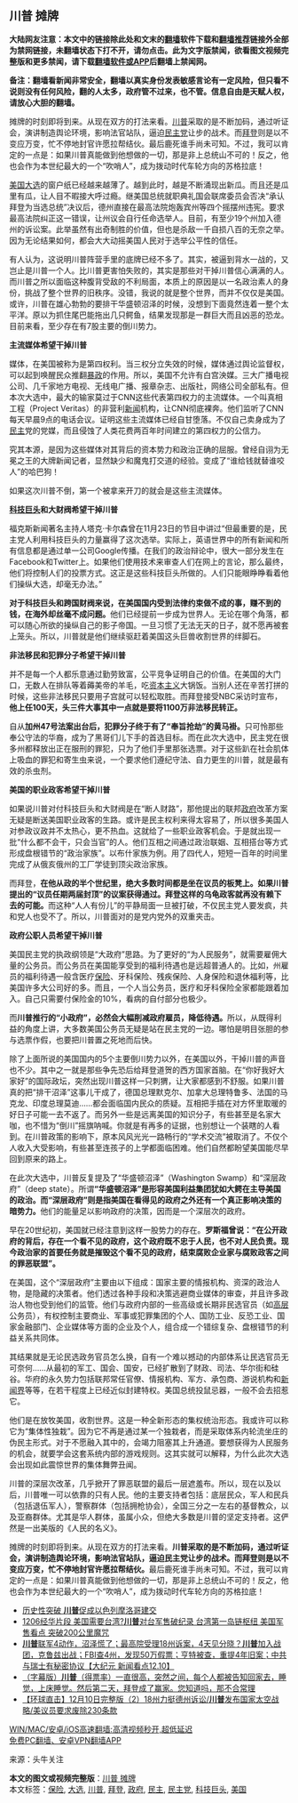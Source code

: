  <h2>川普 摊牌</h2> <p class="notice"><b>大陆网友注意：本文中的链接除此处和文末的<a href="https://github.com/bannedbook/fanqiang" >翻墙</a>软件下载和<a href="https://github.com/killgcd/justmysocks/blob/master/README.md">翻墙推荐</a>链接外全部为禁网链接，未翻墙状态下打不开，请勿点击。此为文字版禁闻，欲看图文视频完整版和更多禁闻，请下载<a href="https://github.com/bannedbook/fanqiang">翻墙软件或APP</a>后翻墙上禁闻网。</p><p>备注：翻墙看新闻非常安全，翻墙以真实身份发表敏感言论有一定风险，但只看不说则没有任何风险，翻的人太多，政府管不过来，也不管。信息自由是天赋人权，请放心大胆的翻墙。</b></p>  <div class="entry"> <p id="summary">摊牌的时刻即将到来。从现在双方的打法来看。<a href="https://www.bannedbook.org/bnews/tag/%e5%b7%9d%e6%99%ae/" class="st_tag internal_tag" rel="tag" title="标签 川普 下的日志">川普</a>采取的是不断加码，通过听证会，演讲制造舆论环境，影响法官站队，逼迫<a href="https://www.bannedbook.org/bnews/tag/%e6%b0%91%e4%b8%bb%e5%85%9a/" class="st_tag internal_tag" rel="tag" title="标签 民主党 下的日志">民主党</a>让步的战术。而<a href="https://www.bannedbook.org/bnews/tag/%e6%8b%9c%e7%99%bb/" class="st_tag internal_tag" rel="tag" title="标签 拜登 下的日志">拜登</a>则是以不变应万变，忙不停地封官许愿拉帮结伙。最后鹿死谁手尚未可知。不过，我可以肯定的一点是：如果川普真能做到他想做的一切，那是非上总统山不可的！反之，他也会作为本世纪最大的一个“吹哨人”，成为拨动时代车轮方向的苏格拉底！</p> <p id="conimg"><a href="https://www.bannedbook.org/bnews/tag/%e7%be%8e%e5%9b%bd/" class="st_tag internal_tag" rel="tag" title="标签 美国 下的日志">美国</a><a href="https://www.bannedbook.org/bnews/tag/%e5%a4%a7%e9%80%89/" class="st_tag internal_tag" rel="tag" title="标签 大选 下的日志">大选</a>的窗户纸已经越来越薄了。越到此时，越是不断涌现出新瓜。而且还是瓜里有瓜，让人目不暇接大呼过瘾。继美国总统就职典礼国会联席委员会否决“承认拜登为当选总统”决议后，德州直接在最高法院炮轰宾州等四个摇摆州违宪。要求最高法院纠正这一错误，让州议会自行任命选举人。目前，有至少19个州加入德州的诉讼案。此举虽然有出奇制胜的价值，但也是杀敌一千自损八百的无奈之举。因为无论结果如何，都会大大动摇美国人民对于选举公平性的信任。</p> <p>有人认为，这说明川普阵营手里的底牌已经不多了。其实，被逼到背水一战的，又岂止是川普一个人。比川普更害怕失败的，其实是那些对干掉川普信心满满的人。而川普之所以面临这种腹背受敌的不利局面，本质上的原因是以一名政治素人的身份，挑战了整个世界的旧秩序。没错，我说的就是整个世界，而并不仅仅是美国。或许，川普在雄心勃勃的要排干华盛顿沼泽的时候，没想到下面竟然连着一整个太平洋。原以为抓住尾巴能拖出几只鳄鱼，结果发现那是一群巨大而且凶恶的恐龙。目前来看，至少存在有7股主要的倒川势力。</p> <p><strong>主流媒体希望干掉川普</strong></p> <p>媒体，在美国被称为是第四权利。当三权分立失效的时候，媒体通过舆论监督权，可以起到唤醒民众推翻<span class='wp_keywordlink'><a href="https://www.bannedbook.org/forum11/topic276.html" title="禁片：评中国共产党的暴政" target="_blank">暴政</a></span>的作用。所以，美国不允许有白宫泱媒。三大广播电视公司、几千家地方电视、无线电广播、报章杂志、出版社，网络公司全部私有。但本次大选中，最大的输家莫过于CNN这些代表第四权力的主流媒体。一个叫真相工程（Project Veritas）的非营利<span class='wp_keywordlink_affiliate'><a href="https://www.bannedbook.org/" title="新闻">新闻</a></span>机构，让CNN彻底裸奔。他们监听了CNN每天早晨9点的电话会议。证明这些主流媒体已经自甘堕落。不仅自己卖身成为了<a href="https://www.bannedbook.org/bnews/tag/%e6%b0%91%e4%b8%bb/" class="st_tag internal_tag" rel="tag" title="标签 民主 下的日志">民主</a>党的党媒，而且侵蚀了人类花费两百年时间建立的第四权力的公信力。</p> <p>究其本源，是因为这些媒体对其背后的资本势力和政治正确的屈服。曾经自诩为无冕之王的大牌新闻记者，显然缺少和魔鬼打交道的经验。变成了“谁给钱就替谁咬人”的哈巴狗！</p> <p>如果这次川普不倒，第一个被拿来开刀的就会是这些主流媒体。</p>  <p><strong><a href="https://www.bannedbook.org/bnews/tag/%E7%A7%91%E6%8A%80%E5%B7%A8%E5%A4%B4/" class="st_tag internal_tag" rel="tag" title="标签 科技巨头 下的日志">科技巨头</a>和大财阀希望干掉川普</strong></p> <p>福克斯新闻著名主持人塔克·卡尔森曾在11月23日的节目中讲过“但最重要的是，民主党人利用科技巨头的力量赢得了这次选举。实际上，英语世界中的所有新闻和所有信息都是通过单一公司Google传播。在我们的政治辩论中，很大一部分发生在Facebook和Twitter上。如果他们使用技术来审查人们在网上的言论，那么最终，他们将控制人们的投票方式。这正是这些科技巨头所做的。人们只能眼睁睁看着他们操纵大选，却毫无办法。”</p> <p><strong>对于科技巨头和跨国财阀来说，在美国国内受到法律约束做不成的事，赚不到的钱，在海外却丝毫不成问题。</strong>他们已经提前一步成为世界人。无论在哪个角落，都可以随心所欲的操纵自己的影子帝国。一旦习惯了无法无天的日子，就不愿再被套上笼头。所以，川普就是他们继续驱赶着美国这头巨兽收割世界的绊脚石。</p> <p><strong>非法移民和犯罪分子希望干掉川普</strong></p> <p>并不是每一个人都乐意通过勤劳致富，公平竞争证明自己的价值。在美国的大门口，无数人在排队等着薅美帝的羊毛，吃<span class='wp_keywordlink'><a href="https://www.bannedbook.org/forum2/topic920.html" title="资本主义与自由" target="_blank">资本主义</a></span>大锅饭。当别人还在辛苦打拼的时候，这些非法移民只要用子宫就可以轻松取胜。而拜登接受NBC采访时宣布，<strong>他上任100天，头三件大事其中一点就是要将1100万非法移民转正。</strong></p> <p>自从<strong>加州47号法案出台后，犯罪分子终于有了“奉旨抢劫”的黄马褂。</strong>只可怜那些奉公守法的华裔，成为了黑哥们儿下手的首选目标。而在此次大选中，民主党在很多州都释放出正在服刑的罪犯，只为了他们手里那张选票。对于这些趴在社会肌体上吸血的罪犯和寄生虫来说，一个要求他们遵纪守法、自力更生的川普，就是最有效的杀虫剂。</p> <p><strong>美国的职业政客希望干掉川普</strong></p>  <p>如果说川普对付科技巨头和大财阀是在“断人财路”，那他提出的联邦<a href="https://www.bannedbook.org/bnews/tag/%e6%94%bf%e5%ba%9c/" class="st_tag internal_tag" rel="tag" title="标签 政府 下的日志">政府</a>改革方案无疑是断送美国职业政客的生路。或许是民主权利来得太容易了，所以很多美国人对参政议政并不太热心，更不热血。这就给了一些职业政客机会。于是就出现一批“什么都不会干，只会当官”的人。他们互相之间通过政治联姻、互相搭台等方式形成盘根错节的“政治家族”。以布什家族为例。用了四代人，短短一百年的时间里完成了从俄亥俄州的工厂学徒到顶尖政治家族。</p> <p>而拜登，<strong>在他从政的半个世纪里，绝大多数时间都是坐在议员的板凳上。如果川普提出的“议员任期两届封顶”的议案获得通过。拜登这样的乌龟政客就再没有赖下去的可能。</strong>而这种“人人有份儿”的平静局面一旦被打破，不仅民主党人要发疯，共和党人也受不了。所以，川普面对的是党内党外的双重夹击。</p> <p><strong>政府公职人员希望干掉川普</strong></p> <p>美国民主党的执政纲领是“大政府”思路。为了更好的“为人民服务”，就需要雇佣大量的公务员。而公务员在美国能享受到的福利待遇也是远超普通人的。比如，州雇员的福利待遇一般含医疗<a href="https://www.bannedbook.org/bnews/tag/%E4%BF%9D%E9%99%A9/" class="st_tag internal_tag" rel="tag" title="标签 保险 下的日志">保险</a>、牙科保险、残疾保险、人身保险和退休福利等，比美国许多大公司好的多。而且，一个人当公务员，医疗和牙科保险全家都能跟着加入。自己只需要付保险金的10%，看病的自付部分也极少。</p> <p>而<strong>川普推行的“小政府”，必然会大幅削减政府雇员，降低待遇。</strong>所以，从既得利益的角度上讲，大多数美国公务员无疑是站在民主党的一边。哪怕是明目张胆的参与选票作假，也要把川普置之死地而后快。</p> <p>除了上面所说的美国国内的5个主要倒川势力以外，在美国以外，干掉川普的声音也不少。其中之一就是那些争先恐后给拜登道贺的西方国家首脑。在“你好我好大家好”的国际政坛，突然出现川普这样一只刺猬，让大家都感到不舒服。如果川普真的把“排干沼泽”这事儿干成了，德国总理默克尔、加拿大总理特鲁多、法国的马克龙、印度总理莫迪……都会面临国内民众的质疑。互相把手插在对方怀里取暖的好日子可能一去不返了。而另外一些是远离美国的知识分子，有些甚至是名家大咖，也不惜为“倒川”摇旗呐喊。你就是有再多的证据，也别想让一个装瞎的人看到。在川普政策的影响下，原本风风光光一路畅行的“学术交流”被取消了。不仅个人收入大受影响，有些甚至连孩子的上学都面临困难。他们自然都盼望美国能尽早回到原来的路上。</p> <p>在此次大选中，川普反复提及了“华盛顿沼泽”（Washington Swamp）和“深层政府”（deep state）。所谓<strong>“华盛顿沼泽”是形容美国利益集团犹如大鳄在主导美国的政治。而“深层政府”则是指美国在看得见的政府之外还有一个真正影响决策的暗势力。</strong>他们的能量足以影响政府的决策，因而是一个深层次的政府。</p>  <p>早在20世纪初，美国就已经注意到这样一股势力的存在。<strong>罗斯福曾说：“在公开政府的背后，存在一个看不见的政府，这个政府既不忠于人民，也不对人民负责。现今政治家的首要任务就是摧毁这个看不见的政府，结束腐败企业家与腐败政客之间的罪恶联盟”。</strong></p> <p>在美国，这个“深层政府”主要由以下组成：国家主要的情报机构、资深的政治人物，是隐藏的决策者。他们透过各种手段和决策逃避商业媒体的审查，并且许多政治人物也受到他们的监管。他们与政府内部的一些高级或长期非民选官员（如<span class='wp_keywordlink_affiliate'><a href="https://www.bannedbook.org/bnews/ccpdope/" title="中共高层内幕" target="_blank">高层</a></span>公务员），有权控制主要商业、军事或犯罪集团的个人、国防工业、反恐工业、国家金融部门、企业媒体等方面的企业及个人，组合成一个错综复杂、盘根错节的利益关系共同体。</p> <p>其结果就是无论民选政务官员怎么换，自有一个难以撼动的内部体系让民选官员无可奈何……从最初的军工、国会、国安，已经扩散到了财政、司法、华尔街和硅谷。华府的永久势力包括联邦常任官僚、情报机构、军方、承包商、游说机构和<span class='wp_keywordlink'><a href="https://www.bannedbook.org/forum2/topic805.html" title="新闻与官场的内幕故事：新闻界" target="_blank">新闻界</a></span>等等，在若干程度上已经近似封建特权。美国总统投鼠忌器，一般不会去招惹它。</p> <p>他们是在放牧美国，收割世界。这是一种全新形态的集权统治形态。我或许可以称它为“集体性独栽”。因为它不再是通过某一个独栽者，而是采取体系内轮流坐庄的伪民主形式。对于不愿融入其中的，会竭力阻塞其上升通道。要想获得为人民服务的机会，就要学会这套系统内部的游戏规则。这其实就可以解释，为什么此次大选会出现如此震惊世界的集体舞弊丑闻。</p> <p>川普的深层次改革，几乎掀开了罪恶联盟的最后一层遮羞布。所以，现在以及以后，川普唯一可以依靠的只有人民。他的主要支持者包括：底层民众，军人和民兵（包括退伍军人），警察群体（包括拥枪协会），全国三分之一左右的基督教众，以及亚裔群体。尤其是华人群体，虽属小众，但绝大多数是川普的坚定支持者。这俨然是一出美版的《人民的名义》。</p> <p>摊牌的时刻即将到来。从现在双方的打法来看。<strong>川普采取的是不断加码，通过听证会，演讲制造舆论环境，影响法官站队，逼迫民主党让步的战术。而拜登则是以不变应万变，忙不停地封官许愿拉帮结伙。</strong>最后鹿死谁手尚未可知。不过，我可以肯定的一点是：如果川普真能做到他想做的一切，那是非上总统山不可的！反之，他也会作为本世纪最大的一个“吹哨人”，成为拨动时代车轮方向的苏格拉底！</p> <ul class='op-related-articles' title='相关阅读'> <li><a href='https://www.bannedbook.org/bnews/bannedvideo/20201211/1445708.html' target='_blank'>历史性突破 <b>川普</b>促成以色列摩洛哥建交</a></li> <li><a href='https://www.bannedbook.org/bnews/cbnews/20201211/1445703.html' target='_blank'>1206经华片段  美国需要台湾?<b>川普</b>对台军售破纪录 台湾第一岛链枢纽 美国军售看点 突破200公里魔咒</a></li> <li><a href='https://www.bannedbook.org/bnews/bannedvideo/20201211/1445677.html' target='_blank'><b>川普</b>联军4动作，沼泽慌了；最高院受理18州诉案，4天见分晓？<b>川普</b>加入战团，克鲁兹出战；FBI查4州，发现50万假票；亨特被查，重提4年旧案；中共与瑞士有秘密协议【大纪元 新闻看点12.10】</a></li> <li><a href='https://www.bannedbook.org/bnews/bannedvideo/20201211/1445671.html' target='_blank'>（字幕版）<b>川普</b>（得票率）一直很高，突然之间，每个人都被告知回家去，睡觉，上床睡觉。然后第二天，拜登成了赢家。您知道吗，那不合常理</a></li> <li><a href='https://www.bannedbook.org/bnews/bannedvideo/20201211/1445657.html' target='_blank'>【环球直击】12月10日完整版（2）18州力挺德州诉讼/<b>川普</b>发布国家太空战略/美议员要求废除230条款</a></li> </ul> <p class="texttj"> <a href="https://github.com/bannedbook/fanqiang/wiki/V2ray%E6%9C%BA%E5%9C%BA" target="_blank">WIN/MAC/安卓/iOS高速翻墙:高清视频秒开,超低延迟</a><br/> <a href="https://github.com/bannedbook/fanqiang/wiki/%E7%A6%81%E9%97%BB%E7%BD%91%E5%AE%89%E5%8D%93%E7%BF%BB%E5%A2%99%E6%96%B0%E9%97%BBAPP" target="_blank">免费PC翻墙、安卓VPN翻墙APP</a></p><p> 来源：头牛关注 </p> <a name='sharetosocial'></a>       <div><b>本文的图文或视频完整版</b>：<a href='https://www.bannedbook.org/bnews/comments/20201211/1445716.html'>川普 摊牌</a></div>  </div><!--END ENTRY--> <div class="postfooter"> <div>本文标签：<a href="https://www.bannedbook.org/bnews/tag/%E4%BF%9D%E9%99%A9/" rel="tag">保险</a>, <a href="https://www.bannedbook.org/bnews/tag/%e5%a4%a7%e9%80%89/" rel="tag">大选</a>, <a href="https://www.bannedbook.org/bnews/tag/%e5%b7%9d%e6%99%ae/" rel="tag">川普</a>, <a href="https://www.bannedbook.org/bnews/tag/%e6%8b%9c%e7%99%bb/" rel="tag">拜登</a>, <a href="https://www.bannedbook.org/bnews/tag/%e6%94%bf%e5%ba%9c/" rel="tag">政府</a>, <a href="https://www.bannedbook.org/bnews/tag/%e6%b0%91%e4%b8%bb/" rel="tag">民主</a>, <a href="https://www.bannedbook.org/bnews/tag/%e6%b0%91%e4%b8%bb%e5%85%9a/" rel="tag">民主党</a>, <a href="https://www.bannedbook.org/bnews/tag/%E7%A7%91%E6%8A%80%E5%B7%A8%E5%A4%B4/" rel="tag">科技巨头</a>, <a href="https://www.bannedbook.org/bnews/tag/%e7%be%8e%e5%9b%bd/" rel="tag">美国</a></div>  </div><!--END POSTFOOTER--> 